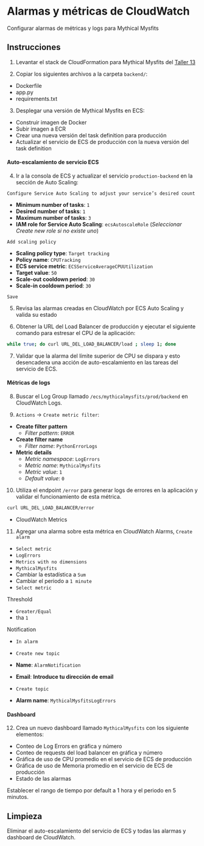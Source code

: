 # Alarmas y métricas de CloudWatch

Configurar alarmas de métricas y logs para Mythical Mysfits

## Instrucciones

1. Levantar el stack de CloudFormation para Mythical Mysfits del [Taller 13](../13/)

2. Copiar los siguientes archivos a la carpeta `backend/`:

- Dockerfile
- app.py
- requirements.txt

3. Desplegar una versión de Mythical Mysfits en ECS:

- Construir imagen de Docker
- Subir imagen a ECR
- Crear una nueva versión del task definition para producción
- Actualizar el servicio de ECS de producción con la nueva versión del task definition

#### Auto-escalamiento de servicio ECS

4. Ir a la consola de ECS y actualizar el servicio `production-backend` en la sección de Auto Scaling:

`Configure Service Auto Scaling to adjust your service’s desired count`

- **Minimum number of tasks**: `1`
- **Desired number of tasks**: `1`
- **Maximum number of tasks**: `3`
- **IAM role for Service Auto Scaling**: `ecsAutoscaleRole` (*Seleccionar Create new role si no existe uno*)

`Add scaling policy`

- **Scaling policy type**: `Target tracking`
- **Policy name**: `CPUTracking`
- **ECS service metric**: `ECSServiceAverageCPUUtilization`
- **Target value**: `50`
- **Scale-out cooldown period**: `30`
- **Scale-in cooldown period**: `30`

`Save`

5. Revisa las alarmas creadas en CloudWatch por ECS Auto Scaling y valida su estado

6. Obtener la URL del Load Balancer de producción y ejecutar el siguiente comando para estresar el CPU de la aplicación: 

```bash
while true; do curl URL_DEL_LOAD_BALANCER/load ; sleep 1; done
```

7. Validar que la alarma del límite superior de CPU se dispara y esto desencadena una acción de auto-escalamiento en las tareas del servicio de ECS.

#### Métricas de logs

8. Buscar el Log Group llamado `/ecs/mythicalmysfits/prod/backend` en CloudWatch Logs.

9. `Actions` -> `Create metric filter`:

- **Create filter pattern**
  - *Filter pattern*: `ERROR`
- **Create filter name**
  - *Filter name*: `PythonErrorLogs`
- **Metric details**
  - *Metric namespace*: `LogErrors`
  - *Metric name*: `MythicalMysfits`
  - *Metric value*: `1`
  - *Default value*: `0`

10. Utiliza el endpoint `/error` para generar logs de errores en la aplicación y validar el funcionamiento de esta métrica.

```bash
curl URL_DEL_LOAD_BALANCER/error
```

- CloudWatch Metrics

11. Agregar una alarma sobre esta métrica en CloudWatch Alarms, `Create alarm`

- `Select metric`
- `LogErrors`
- `Metrics with no dimensions`
- `MythicalMysfits`
- Cambiar la estadística a `Sum`
- Cambiar el periodo a `1 minute`
- `Select metric`

Threshold

- `Greater/Equal`
- tha `1`

Notification

- `In alarm`
- `Create new topic`
- **Name**: `AlarmNotification`
- **Email**: **Introduce tu dirección de email**
- `Create topic`

- **Alarm name**: `MythicalMysfitsLogErrors`

#### Dashboard

12. Crea un nuevo dashboard llamado `MythicalMysfits` con los siguiente elementos:

- Conteo de Log Errors en gráfica y número
- Conteo de requests del load balancer en gráfica y número
- Gráfica de uso de CPU promedio en el servicio de ECS de producción
- Gráfica de uso de Memoria promedio en el servicio de ECS de producción
- Estado de las alarmas

Establecer el rango de tiempo por default a 1 hora y el periodo en 5 minutos.

## Limpieza

Eliminar el auto-escalamiento del servicio de ECS y todas las alarmas y dashboard de CloudWatch.
